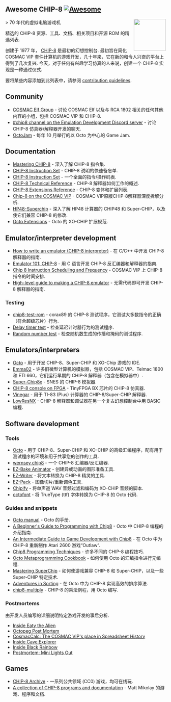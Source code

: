 <div class="github-widget" data-repo="tobiasvl/awesome-chip-8"></div>

## Awesome CHIP-8 [![Awesome](https://awesome.re/badge-flat.svg)](https://awesome.re)

[<img src="https://raw.githubusercontent.com/tobiasvl/awesome-chip-8/master/c8.png" align="right" width="100">](https://chip-8.github.io)

&gt; 70 年代的虚拟电脑游戏机 

精选的 CHIP-8 资源、工具、文档、相关项目和开源 ROM 的精选列表.

创建于 1977 年， [CHIP-8](https://en.wikipedia.org/wiki/CHIP-8) 是最初的幻想控制台. 最初旨在简化 COSMAC VIP 套件计算机的游戏开发，几十年来，它在新的和令人兴奋的平台上得到了几次复兴. 今天，对于任何有兴趣学习仿真的人来说，创建一个 CHIP-8 实现是一种通过仪式.

要将某些内容添加到此列表中，请参阅 [contribution guidelines](https://github.com/tobiasvl/awesome-chip-8/blob/master/CONTRIBUTING.md).



## Community

* [COSMAC Elf Group](https://groups.io/g/cosmacelf) - 讨论 COSMAC Elf 以及与 RCA 1802 相关的任何其他内容的小组，包括 COSMAC VIP 和 CHIP-8.
* [#chip8 channel on the Emulation Development Discord server](https://discordapp.com/invite/Gf7cP3w) - 讨论 CHIP-8 仿真器/解释器开发的聊天.
* [OctoJam](http://octojam.com/) - 每年 10 月举行的以 Octo 为中心的 Game Jam.

## Documentation

* [Mastering CHIP-8](https://github.com/mattmikolay/chip-8/wiki/Mastering-CHIP%E2%80%908) - 深入了解 CHIP-8 指令集.
* [CHIP-8 Instruction Set](http://johnearnest.github.io/Octo/docs/chip8ref.pdf) - CHIP-8 说明的快速备忘单.
* [CHIP-8 Instruction Set](https://github.com/mattmikolay/chip-8/wiki/CHIP%E2%80%908-Instruction-Set) - 一个全面的指令/操作码表.
* [CHIP-8 Technical Reference](https://github.com/mattmikolay/chip-8/wiki/CHIP%E2%80%908-Technical-Reference) - CHIP-8 解释器如何工作的概述.
* [CHIP-8 Extensions Reference](https://github.com/mattmikolay/chip-8/wiki/CHIP%E2%80%908-Extensions-Reference) - CHIP-8 变体和扩展列表.
* [Chip-8 on the COSMAC VIP](https://laurencescotford.com/chip-8-on-the-cosmac-vip-index/) - COSMAC VIP原版CHIP-8解释器深度拆解分析.
* [HP48-Superchip](https://github.com/Chromatophore/HP48-Superchip) - 深入了解 HP48 计算器的 CHIP48 和 Super-CHIP，以及使它们兼容 CHIP-8 的修改.
* [Octo Extensions](http://johnearnest.github.io/Octo/docs/XO-ChipSpecification.html) - Octo 的 XO-CHIP 扩展规范.

## Emulator/interpreter development

* [How to write an emulator (CHIP-8 interpreter)](http://www.multigesture.net/articles/how-to-write-an-emulator-chip-8-interpreter/) - 在 C/C++ 中开发 CHIP-8 解释器的指南.
* [Emulator 101: CHIP-8](http://www.emulator101.com/introduction-to-chip-8.html) - 用 C 语言开发 CHIP-8 反汇编器和解释器的指南.
* [Chip 8 Instruction Scheduling and Frequency](https://jackson-s.me/2019/07/13/Chip-8-Instruction-Scheduling-and-Frequency.html) - COSMAC VIP 上 CHIP-8 指令的时间安排.
* [High-level guide to making a CHIP-8 emulator](https://tobiasvl.github.io/blog/write-a-chip-8-emulator/) - 无需代码即可开发 CHIP-8 解释器的指南.

### Testing

* [chip8-test-rom](https://github.com/corax89/chip8-test-rom) - corax89 的 CHIP-8 测试程序，它测试大多数指令的正确（符合超级芯片）行为.
* [Delay timer test](https://github.com/mattmikolay/chip-8/tree/master/delaytimer) - 检查延迟计时器行为的测试程序.
* [Random number test](https://github.com/mattmikolay/chip-8/tree/master/randomnumber) - 检查随机数生成的传播和掩码的测试程序.

## Emulators/interpreters

* [Octo](http://johnearnest.github.io/Octo/) - 用于开发 CHIP-8、Super-CHIP 和 XO-Chip 游戏的 IDE.
* [Emma02](https://www.emma02.hobby-site.com/) - 许多旧微型计算机的模拟器，包括 COSMAC VIP、Telmac 1800 和 ETI 660，它们运行早期的 CHIP-8 解释器（包含在模拟器中）.
* [Super-Chip8x](https://github.com/Ersanio/Super-Chip8x) - SNES 的 CHIP-8 模拟器.
* [CHIP-8 console on FPGA](https://github.com/pwmarcz/fpga-chip8) - TinyFPGA BX 芯片的 CHIP-8 仿真器.
* [Vinegar](http://benryves.com/bin/vinegar/) - 用于 TI-83 (Plus) 计算器的 CHIP-8/Super-CHIP 解释器.
* [LowResNX](https://lowresnx.inutilis.com/topic.php?id=1648) - CHIP-8 解释器和调试器在另一个复古幻想控制台中用 BASIC 编程.

## Software development

### Tools

* [Octo](http://github.com/johnearnest/Octo/) - 用于 CHIP-8、Super-CHIP 和 XO-CHIP 的高级汇编程序，配有用于测试程序的环境和用于共享您的创作的工具.
* [wernsey chip8](https://github.com/wernsey/chip8) - 一个 CHIP-8 汇编器/反汇编器.
* [EZ-Bake Animator](http://beyondloom.com/tools/ezbake.html) - 创建异或动画的图形准备工具.
* [EZ-Writer](http://beyondloom.com/tools/ezwriter.html) - 将文本转换为 CHIP-8 精灵的工具.
* [EZ-Pack](http://beyondloom.com/tools/ezpack.html) - 图像切片/重新调色工具.
* [Chipify](http://johnearnest.github.io/Octo/tools/Chipify/) - 将单声道 WAV 音频过滤和编码为 XO-CHIP 音频的脚本.
* [octofont](https://github.com/jdeeny/octofont/) - 将 TrueType (ttf) 字体转换为 CHIP-8 的 Octo 代码.

### Guides and snippets

* [Octo manual](https://johnearnest.github.io/Octo/docs/Manual.html) - Octo 的手册.
* [A Beginner's Guide to Programming with Chip8](http://johnearnest.github.io/Octo/docs/BeginnersGuide.html) - Octo 中 CHIP-8 编程的介绍指南.
* [An Intermediate Guide to Game Development with Chip8](http://johnearnest.github.io/Octo/docs/IntermediateGuide.html) - 在 Octo 中为 CHIP-8 重新制作 Atari 2600 游戏“Outlaw”.
* [Chip8 Programming Techniques](http://johnearnest.github.io/Octo/docs/Chip8%20Programming.html) - 许多不同的 CHIP-8 编程技巧.
* [Octo Metaprogramming Cookbook](http://johnearnest.github.io/Octo/docs/MetaProgramming.html) - 如何使用 Octo 的汇编指令进行元编程.
* [Mastering SuperChip](http://johnearnest.github.io/Octo/docs/SuperChip.html) - 如何使游戏兼容 CHIP-8 和 Super-CHIP，以及一些 Super-CHIP 特定技术.
* [Adventures in Sorting](https://johnearnest.github.io/Octo/docs/Sorting.html) - 在 Octo 中为 CHIP-8 实现高效的排序算法.
* [chip8-multiply](https://github.com/jdeeny/chip8-multiply) - CHIP-8 的乘法例程，用 Octo 编写.

### Postmortems

由开发人员编写的详细说明特定游戏开发的事后分析.

* [Inside Eaty the Alien](http://johnearnest.github.io/Octo/docs/EatyTheAlien.html)
* [Octopeg Post Mortem](http://www.awfuljams.com/octojam-ii/games/octopeg)
* [CosmacCalc: The COSMAC VIP's place in Spreadsheet History](https://abitoutofplace.wordpress.com/2015/05/02/cosmaccalc-the-cosmac-vip-s-place-in-spreadsheet-history/)
* [Inside Cave Explorer](http://johnearnest.github.io/Octo/docs/CaveExplorer.html)
* [Inside Black Rainbow](http://johnearnest.github.io/Octo/docs/BlackRainbow.html)
* [Postmortem: Mini Lights Out](https://tobiasvl.itch.io/mini-lights-out/devlog/102679/postmortem-mini-lights-out)

## Games

* [CHIP-8 Archive](https://johnearnest.github.io/chip8Archive/) - 一系列公共领域 (CC0) 游戏，均可在线玩.
* [A collection of CHIP-8 programs and documentation](https://github.com/mattmikolay/chip-8) - Matt Mikolay 的游戏、程序和文档.
